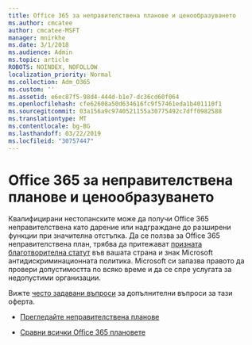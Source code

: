 ```yaml
---
title: Office 365 за неправителствена планове и ценообразуването
ms.author: cmcatee
author: cmcatee-MSFT
manager: mnirkhe
ms.date: 3/1/2018
ms.audience: Admin
ms.topic: article
ROBOTS: NOINDEX, NOFOLLOW
localization_priority: Normal
ms.collection: Adm_O365
ms.custom: ''
ms.assetid: e6ec87f5-98d4-444d-b1e7-dc36cd60f064
ms.openlocfilehash: cfe62608a50d634616fc9f57461eda1b401110f1
ms.sourcegitcommit: 03a156a9c9740521155a30775492c7dff0982588
ms.translationtype: MT
ms.contentlocale: bg-BG
ms.lasthandoff: 03/22/2019
ms.locfileid: "30757447"
---
```

# <a name="office-365-for-nonprofit-plans-and-pricing"></a>Office 365 за неправителствена планове и ценообразуването

Квалифицирани нестопанските може да получи Office 365 неправителствена като дарение или надграждане до разширени функции при значителна отстъпка. Да се ползва за Office 365 неправителствена план, трябва да притежават [призната благотворителна статут](https://go.microsoft.com/fwlink/p/?LinkID=330253) във вашата страна и знак Microsoft антидискриминационната политика. Microsoft си запазва правото да провери допустимостта по всяко време и да се спре услугата за недопустими организации. 
  
Вижте [често задавани въпроси](https://products.office.com/nonprofit/office-365-nonprofit) за допълнителни въпроси за тази оферта. 
  
- [Прегледайте неправителствена планове](https://products.office.com/nonprofit/office-365-nonprofit-plans-and-pricing?tab=1)
    
- [Сравни всички Office 365 плановете](https://products.office.com/business/compare-more-office-365-for-business-plans)
    

